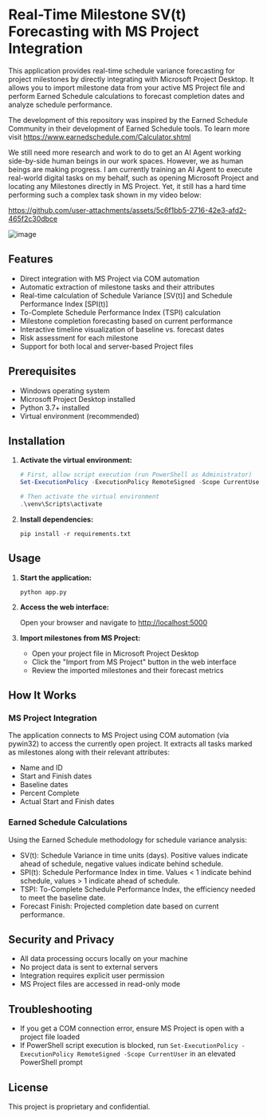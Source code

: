 # Real-Time Milestone SV(t) Forecasting with MS Project Integration

This application provides real-time schedule variance forecasting for project milestones by directly integrating with Microsoft Project Desktop. It allows you to import milestone data from your active MS Project file and perform Earned Schedule calculations to forecast completion dates and analyze schedule performance.

The development of this repository was inspired by the Earned Schedule Community in their development of Earned Schedule tools. To learn more visit https://www.earnedschedule.com/Calculator.shtml

We still need more research and work to do to get an AI Agent working side-by-side human beings in our work spaces.  However, we as human beings are making progress. I am currently training an AI Agent to execute real-world digital tasks on my behalf, such as opening Microsoft Project and locating any Milestones directly in MS Project.  Yet, it still has a hard time performing such a complex task shown in my video below:

https://github.com/user-attachments/assets/5c6f1bb5-2716-42e3-afd2-465f2c30dbce


![image](https://github.com/user-attachments/assets/cfee8f8f-8028-4143-8cfc-3e6fb67f80fe)



## Features

- Direct integration with MS Project via COM automation
- Automatic extraction of milestone tasks and their attributes
- Real-time calculation of Schedule Variance [SV(t)] and Schedule Performance Index [SPI(t)]
- To-Complete Schedule Performance Index (TSPI) calculation
- Milestone completion forecasting based on current performance
- Interactive timeline visualization of baseline vs. forecast dates
- Risk assessment for each milestone
- Support for both local and server-based Project files

## Prerequisites

- Windows operating system
- Microsoft Project Desktop installed
- Python 3.7+ installed
- Virtual environment (recommended)

## Installation

1. **Activate the virtual environment:**

   ```powershell
   # First, allow script execution (run PowerShell as Administrator)
   Set-ExecutionPolicy -ExecutionPolicy RemoteSigned -Scope CurrentUser
   
   # Then activate the virtual environment
   .\venv\Scripts\activate
   ```

2. **Install dependencies:**

   ```
   pip install -r requirements.txt
   ```

## Usage

1. **Start the application:**

   ```
   python app.py
   ```

2. **Access the web interface:**

   Open your browser and navigate to [http://localhost:5000](http://localhost:5000)

3. **Import milestones from MS Project:**

   - Open your project file in Microsoft Project Desktop
   - Click the "Import from MS Project" button in the web interface
   - Review the imported milestones and their forecast metrics

## How It Works

### MS Project Integration

The application connects to MS Project using COM automation (via pywin32) to access the currently open project. It extracts all tasks marked as milestones along with their relevant attributes:

- Name and ID
- Start and Finish dates
- Baseline dates
- Percent Complete
- Actual Start and Finish dates

### Earned Schedule Calculations

Using the Earned Schedule methodology for schedule variance analysis:

- SV(t): Schedule Variance in time units (days). Positive values indicate ahead of schedule, negative values indicate behind schedule.
- SPI(t): Schedule Performance Index in time. Values < 1 indicate behind schedule, values > 1 indicate ahead of schedule.
- TSPI: To-Complete Schedule Performance Index, the efficiency needed to meet the baseline date.
- Forecast Finish: Projected completion date based on current performance.

## Security and Privacy

- All data processing occurs locally on your machine
- No project data is sent to external servers
- Integration requires explicit user permission
- MS Project files are accessed in read-only mode

## Troubleshooting

- If you get a COM connection error, ensure MS Project is open with a project file loaded
- If PowerShell script execution is blocked, run `Set-ExecutionPolicy -ExecutionPolicy RemoteSigned -Scope CurrentUser` in an elevated PowerShell prompt

## License

This project is proprietary and confidential.
